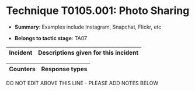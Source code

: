 # Technique T0105.001: Photo Sharing

* **Summary**: Examples include Instagram, Snapchat, Flickr, etc

* **Belongs to tactic stage**: TA07


| Incident | Descriptions given for this incident |
| -------- | -------------------- |



| Counters | Response types |
| -------- | -------------- |


DO NOT EDIT ABOVE THIS LINE - PLEASE ADD NOTES BELOW